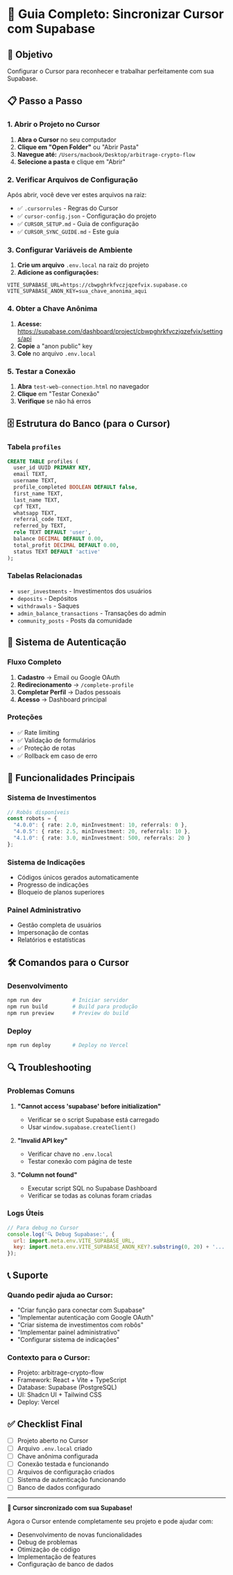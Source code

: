# 🔗 Guia Completo: Sincronizar Cursor com Supabase

## 🎯 **Objetivo**
Configurar o Cursor para reconhecer e trabalhar perfeitamente com sua Supabase.

## 📋 **Passo a Passo**

### **1. Abrir o Projeto no Cursor**
1. **Abra o Cursor** no seu computador
2. **Clique em "Open Folder"** ou "Abrir Pasta"
3. **Navegue até:** `/Users/macbook/Desktop/arbitrage-crypto-flow`
4. **Selecione a pasta** e clique em "Abrir"

### **2. Verificar Arquivos de Configuração**
Após abrir, você deve ver estes arquivos na raiz:
- ✅ `.cursorrules` - Regras do Cursor
- ✅ `cursor-config.json` - Configuração do projeto
- ✅ `CURSOR_SETUP.md` - Guia de configuração
- ✅ `CURSOR_SYNC_GUIDE.md` - Este guia

### **3. Configurar Variáveis de Ambiente**
1. **Crie um arquivo** `.env.local` na raiz do projeto
2. **Adicione as configurações:**
```env
VITE_SUPABASE_URL=https://cbwpghrkfvczjqzefvix.supabase.co
VITE_SUPABASE_ANON_KEY=sua_chave_anonima_aqui
```

### **4. Obter a Chave Anônima**
1. **Acesse:** https://supabase.com/dashboard/project/cbwpghrkfvczjqzefvix/settings/api
2. **Copie** a "anon public" key
3. **Cole** no arquivo `.env.local`

### **5. Testar a Conexão**
1. **Abra** `test-web-connection.html` no navegador
2. **Clique** em "Testar Conexão"
3. **Verifique** se não há erros

## 🗄️ **Estrutura do Banco (para o Cursor)**

### **Tabela `profiles`**
```sql
CREATE TABLE profiles (
  user_id UUID PRIMARY KEY,
  email TEXT,
  username TEXT,
  profile_completed BOOLEAN DEFAULT false,
  first_name TEXT,
  last_name TEXT,
  cpf TEXT,
  whatsapp TEXT,
  referral_code TEXT,
  referred_by TEXT,
  role TEXT DEFAULT 'user',
  balance DECIMAL DEFAULT 0.00,
  total_profit DECIMAL DEFAULT 0.00,
  status TEXT DEFAULT 'active'
);
```

### **Tabelas Relacionadas**
- `user_investments` - Investimentos dos usuários
- `deposits` - Depósitos
- `withdrawals` - Saques
- `admin_balance_transactions` - Transações do admin
- `community_posts` - Posts da comunidade

## 🔐 **Sistema de Autenticação**

### **Fluxo Completo**
1. **Cadastro** → Email ou Google OAuth
2. **Redirecionamento** → `/complete-profile`
3. **Completar Perfil** → Dados pessoais
4. **Acesso** → Dashboard principal

### **Proteções**
- ✅ Rate limiting
- ✅ Validação de formulários
- ✅ Proteção de rotas
- ✅ Rollback em caso de erro

## 🎯 **Funcionalidades Principais**

### **Sistema de Investimentos**
```typescript
// Robôs disponíveis
const robots = {
  "4.0.0": { rate: 2.0, minInvestment: 10, referrals: 0 },
  "4.0.5": { rate: 2.5, minInvestment: 20, referrals: 10 },
  "4.1.0": { rate: 3.0, minInvestment: 500, referrals: 20 }
};
```

### **Sistema de Indicações**
- Códigos únicos gerados automaticamente
- Progresso de indicações
- Bloqueio de planos superiores

### **Painel Administrativo**
- Gestão completa de usuários
- Impersonação de contas
- Relatórios e estatísticas

## 🛠️ **Comandos para o Cursor**

### **Desenvolvimento**
```bash
npm run dev          # Iniciar servidor
npm run build        # Build para produção
npm run preview      # Preview do build
```

### **Deploy**
```bash
npm run deploy       # Deploy no Vercel
```

## 🔍 **Troubleshooting**

### **Problemas Comuns**

1. **"Cannot access 'supabase' before initialization"**
   - Verificar se o script Supabase está carregado
   - Usar `window.supabase.createClient()`

2. **"Invalid API key"**
   - Verificar chave no `.env.local`
   - Testar conexão com página de teste

3. **"Column not found"**
   - Executar script SQL no Supabase Dashboard
   - Verificar se todas as colunas foram criadas

### **Logs Úteis**
```javascript
// Para debug no Cursor
console.log('🔍 Debug Supabase:', {
  url: import.meta.env.VITE_SUPABASE_URL,
  key: import.meta.env.VITE_SUPABASE_ANON_KEY?.substring(0, 20) + '...'
});
```

## 📞 **Suporte**

### **Quando pedir ajuda ao Cursor:**
- "Criar função para conectar com Supabase"
- "Implementar autenticação com Google OAuth"
- "Criar sistema de investimentos com robôs"
- "Implementar painel administrativo"
- "Configurar sistema de indicações"

### **Contexto para o Cursor:**
- Projeto: arbitrage-crypto-flow
- Framework: React + Vite + TypeScript
- Database: Supabase (PostgreSQL)
- UI: Shadcn UI + Tailwind CSS
- Deploy: Vercel

## ✅ **Checklist Final**

- [ ] Projeto aberto no Cursor
- [ ] Arquivo `.env.local` criado
- [ ] Chave anônima configurada
- [ ] Conexão testada e funcionando
- [ ] Arquivos de configuração criados
- [ ] Sistema de autenticação funcionando
- [ ] Banco de dados configurado

---

**🎉 Cursor sincronizado com sua Supabase!**

Agora o Cursor entende completamente seu projeto e pode ajudar com:
- Desenvolvimento de novas funcionalidades
- Debug de problemas
- Otimização de código
- Implementação de features
- Configuração de banco de dados
